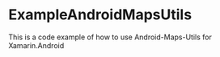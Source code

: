 # ExampleAndroidMapsUtils
This is a code example of how to use Android-Maps-Utils for Xamarin.Android
